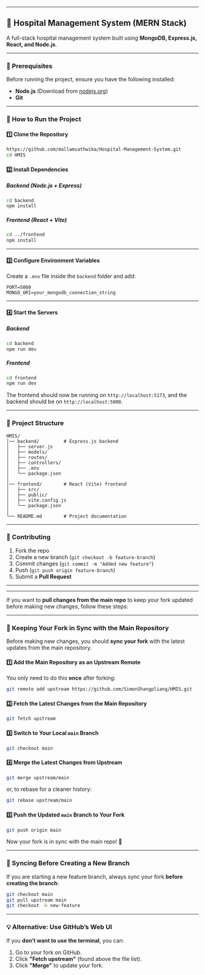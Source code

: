 
---

## **🏥 Hospital Management System (MERN Stack)**
A full-stack hospital management system built using **MongoDB, Express.js, React, and Node.js**.

---

### **📌 Prerequisites**
Before running the project, ensure you have the following installed:  
- **Node.js** (Download from [nodejs.org](https://nodejs.org/))  
- **Git** 

---

### **🚀 How to Run the Project**
#### **1️⃣ Clone the Repository**
```bash
https://github.com/mallamsathwika/Hospital-Management-System.git
cd HMIS
```

#### **2️⃣ Install Dependencies**
##### **Backend (Node.js + Express)**
```bash
cd backend
npm install
```
##### **Frontend (React + Vite)**
```bash
cd ../frontend
npm install
```

---

#### **3️⃣ Configure Environment Variables**
Create a `.env` file inside the `backend` folder and add:  
```
PORT=5000
MONGO_URI=your_mongodb_connection_string
```

---

#### **4️⃣ Start the Servers**
##### **Backend**
```bash
cd backend
npm run dev
```
##### **Frontend**
```bash
cd frontend
npm run dev
```
The frontend should now be running on `http://localhost:5173`, and the backend should be on `http://localhost:5000`.

---


### **📌 Project Structure**
```
HMIS/
│── backend/         # Express.js backend
│   ├── server.js
│   ├── models/
│   ├── routes/
│   ├── controllers/
│   ├── .env
│   └── package.json
│
│── frontend/        # React (Vite) frontend
│   ├── src/
│   ├── public/
│   ├── vite.config.js
│   └── package.json
│
└── README.md        # Project documentation
```

---


### **🙌 Contributing**
1. Fork the repo  
2. Create a new branch (`git checkout -b feature-branch`)  
3. Commit changes (`git commit -m "Added new feature"`)  
4. Push (`git push origin feature-branch`)  
5. Submit a **Pull Request**  

---
---

If you want to **pull changes from the main repo** to keep your fork updated before making new changes, follow these steps:  

---

### **🔄 Keeping Your Fork in Sync with the Main Repository**
Before making new changes, you should **sync your fork** with the latest updates from the main repository.

#### **1️⃣ Add the Main Repository as an Upstream Remote**  
You only need to do this **once** after forking:  
```bash
git remote add upstream https://github.com/SimonShangpliang/HMIS.git
```

#### **2️⃣ Fetch the Latest Changes from the Main Repository**  
```bash
git fetch upstream
```

#### **3️⃣ Switch to Your Local `main` Branch**  
```bash
git checkout main
```

#### **4️⃣ Merge the Latest Changes from Upstream**  
```bash
git merge upstream/main
```
or, to rebase for a cleaner history:  
```bash
git rebase upstream/main
```

#### **5️⃣ Push the Updated `main` Branch to Your Fork**  
```bash
git push origin main
```

Now your fork is in sync with the main repo! 🚀  

---

### **🔀 Syncing Before Creating a New Branch**  
If you are starting a new feature branch, always sync your fork **before creating the branch**:  
```bash
git checkout main
git pull upstream main
git checkout -b new-feature
```

---

### **💡 Alternative: Use GitHub’s Web UI**
If you **don’t want to use the terminal**, you can:  
1. Go to your fork on GitHub.  
2. Click **"Fetch upstream"** (found above the file list).  
3. Click **"Merge"** to update your fork.  
